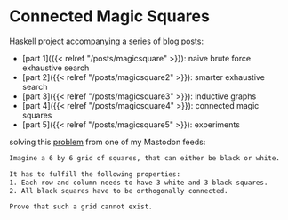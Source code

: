 
# Connected Magic Squares

Haskell project accompanying a series of blog posts:

* [part 1]({{< relref "/posts/magicsquare" >}}): naive brute force exhaustive search
* [part 2]({{< relref "/posts/magicsquare2" >}}): smarter exhaustive search
* [part 3]({{< relref "/posts/magicsquare3" >}}): inductive graphs
* [part 4]({{< relref "/posts/magicsquare4" >}}): connected magic squares
* [part 5]({{< relref "/posts/magicsquare5" >}}): experiments

solving this [problem](https://mathstodon.xyz/@Elmusfire/110859269669280771) from one of my Mastodon feeds:

```txt 
Imagine a 6 by 6 grid of squares, that can either be black or white.

It has to fulfill the following properties:
1. Each row and column needs to have 3 white and 3 black squares.
2. All black squares have to be orthogonally connected.

Prove that such a grid cannot exist.
```


